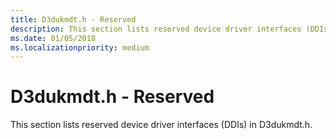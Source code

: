 ```yaml
---
title: D3dukmdt.h - Reserved
description: This section lists reserved device driver interfaces (DDIs) in D3dukmdt.h.
ms.date: 01/05/2018
ms.localizationpriority: medium
---
```


# <span id="display.d3dukmdt_h_-_reserved"></span>D3dukmdt.h - Reserved


This section lists reserved device driver interfaces (DDIs) in D3dukmdt.h.

 

 





